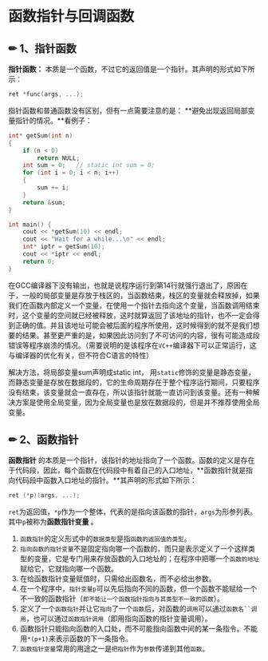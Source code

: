 # 函数指针与回调函数

## ✏ 1、指针函数

 **指针函数：** 本质是一个函数，不过它的返回值是一个指针。其声明的形式如下所示：

```cpp
ret *func(args, ...);
```

指针函数和普通函数没有区别，但有一点需要注意的是： **避免出现返回局部变量指针的情况。**看例子：

```cpp
int* getSum(int n)
{
    if (n < 0)
        return NULL;
    int sum = 0;   // static int sum = 0;
    for (int i = 0; i < n; i++)
    {
        sum += i;
    }
    return &sum;
}

int main() {
    cout << *getSum(10) << endl;
    cout << "Wait for a while...\n" << endl;
    int* iptr = getSum(10);
    cout << *iptr << endl;
    return 0;
}
```

在GCC编译器下没有输出，也就是说程序运行到第14行就强行退出了，原因在于，一般的局部变量是存放于栈区的，当函数结束，栈区的变量就会释放掉，如果我们在函数内部定义一个变量，在使用一个指针去指向这个变量，当函数调用结束时，这个变量的空间就已经被释放，这时就算返回了该地址的指针，也不一定会得到正确的值。并且该地址可能会被后面的程序所使用，这时候得到的就不是我们想要的结果。甚至更严重的是，如果因此访问到了不可访问的内容，很有可能造成段错误等程序崩溃的情况。（需要说明的是该程序在`VC++`编译器下可以正常运行，这与编译器的优化有关，但不符合C语言的特性）

解决方法，将局部变量sum声明成static int， 用`static`修饰的变量是静态变量，而静态变量是存放在数据段的，它的生命周期存在于整个程序运行期间，只要程序没有结束，该变量就会一直存在，所以该指针就能一直访问到该变量。还有一种解决方案是使用全局变量，因为全局变量也是放在数据段的，但是并不推荐使用全局变量。

## ✏ 2、函数指针

**函数指针** 的本质是一个指针，该指针的地址指向了一个函数。函数的定义是存在于代码段，因此，每个函数在代码段中有着自己的入口地址，**函数指针就是指向代码段中函数入口地址的指针。**其声明的形式如下所示：

```cpp
ret (*p)(args, ...);
```

 `ret`为返回值，`*p`作为一个整体，代表的是指向该函数的指针，`args`为形参列表。其中`p`被称为**函数指针变量** 。

1. `函数指针`的定义形式中的`数据类型`是指`函数的返回值的类型`。
2. `指向函数的指针变量`不是固定指向哪一个函数的，而只是表示定义了一个这样类型的变量，它是专门用来存放函数的入口地址的；在程序中把哪一个`函数的地址`赋给它，它就指向哪一个函数。
3. 在给函数指针变量赋值时，只需给出函数名，而不必给出参数。
4. 在一个程序中，`指针变量p`可以先后指向不同的函数，但一个函数不能赋给一个不一致的函数指针（`即不能让一个函数指针指向与其类型不一致的函数`）。
5. 定义了一个`函数指针`并让它`指向`了一个`函数`后，对函数的`调用`可以通过```函数名``调用```，也可以通过`函数指针调用`（即用指向函数的指针变量调用）。
6. 函数指针只能指向函数的入口处，而不可能指向函数中间的某一条指令。不能用`*(p+1)`来表示函数的下一条指令。
7. `函数指针变量`常用的用途之一是`把指针`作为`参数`传递到其他`函数`。


